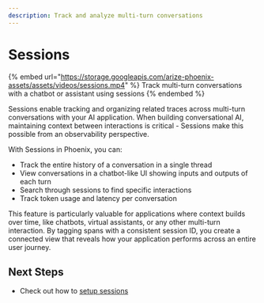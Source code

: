 ```yaml
---
description: Track and analyze multi-turn conversations
---
```


# Sessions

{% embed url="https://storage.googleapis.com/arize-phoenix-assets/assets/videos/sessions.mp4" %}
Track multi-turn conversations with a chatbot or assistant using sessions
{% endembed %}



Sessions enable tracking and organizing related traces across multi-turn conversations with your AI application. When building conversational AI, maintaining context between interactions is critical - Sessions make this possible from an observability perspective.

With Sessions in Phoenix, you can:

* Track the entire history of a conversation in a single thread
* View conversations in a chatbot-like UI showing inputs and outputs of each turn
* Search through sessions to find specific interactions
* Track token usage and latency per conversation

This feature is particularly valuable for applications where context builds over time, like chatbots, virtual assistants, or any other multi-turn interaction. By tagging spans with a consistent session ID, you create a connected view that reveals how your application performs across an entire user journey.

## Next Steps

* Check out how to [setup sessions](../how-to-tracing/setup-tracing/setup-sessions.md "mention")

